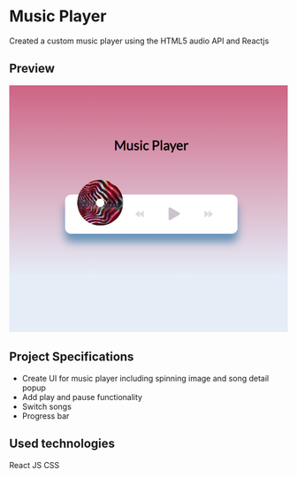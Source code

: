 # Music Player

Created a custom music player using the HTML5 audio API and Reactjs

## Preview

![image](/screenshot.PNG)

## Project Specifications

- Create UI for music player including spinning image and song detail popup
- Add play and pause functionality
- Switch songs
- Progress bar

## Used technologies
React JS
CSS

